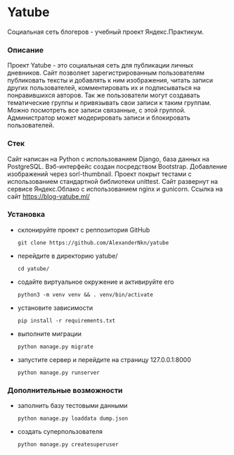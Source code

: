 # Yatube
Социальная сеть блогеров - учебный проект Яндекс.Практикум.

### Описание
Проект Yatube - это социальная сеть для публикации личных дневников. Сайт позволяет зарегистрированным пользователям публиковать тексты и добавлять к ним изображения, читать записи других пользователей, комментировать их и подписываться на понравившихся авторов. Так же пользователи могут создавать тематические группы и привязывать свои записи к таким группам. Можно посмотреть все записи связанные, с этой группой. Администратор может модерировать записи и блокировать пользователей.

### Стек
Сайт написан на Python с использованием Django, база данных на PostgreSQL. Вэб-интерфейс создан посредством Bootstrap. Добавление изображений через sorl-thumbnail. Проект покрыт тестами с использованием стандартной библиотеки unittest. Сайт развернут на сервисе Яндекс.Облако с использованием nginx и gunicorn. Ссылка на сайт https://blog-yatube.ml/ 

### Установка
- склонируйте проект с реппозитория GitHub
    ```
    git clone https://github.com/AlexanderNkn/yatube
    ```
- перейдите в директорию yatube/
    ```
    cd yatube/
    ```
- содайте виртуальное окружение и активируйте его
    ```
    python3 -m venv venv && . venv/bin/activate
    ```
- установите зависимости
    ```
    pip install -r requirements.txt
    ```
- выполните миграции
    ```
    python manage.py migrate
    ```
- запустите сервер и перейдите на страницу 127.0.0.1:8000
    ```
    python manage.py runserver
    ```
    
### Дополнительные возможности
- заполнить базу тестовыми данными
    ```
    python manage.py loaddata dump.json
    ```
- создать суперпользователя
    ```
    python manage.py createsuperuser
    ```
